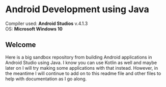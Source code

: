 # Android Development using Java

Compiler used: **Android Studios** v.4.1.3 <br />
OS: **Microsoft Windows 10**

## Welcome 

Here is a big sandbox repository from building Android applications in Android Studio using Java. I know you can use Kotlin as well and maybe later on I will try making some applications with that instead. However, in the meantime I will continue to add on to this readme file and other files to help with documentation as I go along. 

